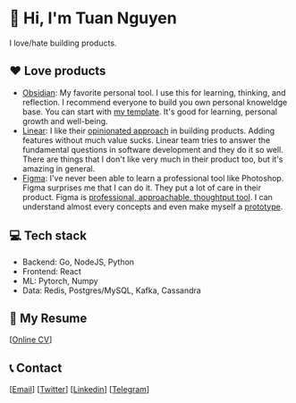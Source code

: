 #  👋 Hi, I'm Tuan Nguyen

I love/hate building products.

## ❤ Love products

- [Obsidian](https://obsidian.md/): My favorite personal tool. I use this for learning, thinking, and reflection.
I recommend everyone to build you own personal knoweldge base. You can start with [my template](https://github.com/tuan3w/obsidian-template). It's good for learning, personal growth and well-being.
- [Linear](https://linear.app/): I like their [opinionated approach](https://linear.app/method/introduction#opinionated-software) in building products. Adding features without much value sucks. Linear team tries to answer the fundamental questions in software development and they do it so well. There are things that I don't like very much in their product too, but it's amazing in general.
- [Figma](https://www.figma.com/): I've never been able to learn a professional tool like Photoshop. Figma surprises me that I can do it. They put a lot of care in their product. Figma is [professional, approachable, thoughtput tool](https://rsms.me/work/figma/). I can understand almost every concepts and even make myself a [prototype](https://www.figma.com/proto/amOgLwFXhJdSkmIbbo0uuM/Linear.app-clone?type=design&node-id=2-5&scaling=scale-down&page-id=0%3A1&starting-point-node-id=4%3A131).

## 💻 Tech stack

- Backend: Go, NodeJS, Python
- Frontend: React
- ML: Pytorch, Numpy
- Data: Redis, Postgres/MySQL, Kafka, Cassandra

## 📝 My Resume

[[Online CV](https://read.cv/tuan3w)]

## 📞 Contact

[[Email](mailto:tuannd.dev@gmail.com)] [[Twitter](https://twitter.com/tuan3w)] [[Linkedin](https://linkedin.com/in/tuan3w)] [[Telegram](https://t.me/tuan3w)]

